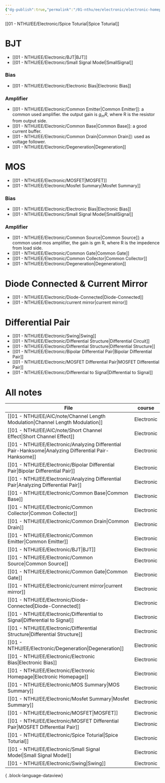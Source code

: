 ```yaml
---
{"dg-publish":true,"permalink":"/01-nthu/ee/electronic/electronic-homepage/","title":"Electronic Manpage","tags":["NTHU","NTHU/EE/Electronic"]}
---
```



[[01 - NTHU/EE/Electronic/Spice Toturial\|Spice Toturial]]
# BJT 
- [[01 - NTHU/EE/Electronic/BJT\|BJT]]
- [[01 - NTHU/EE/Electronic/Small Signal Model\|SmallSignal]]
### Bias 
- [[01 - NTHU/EE/Electronic/Electronic Bias\|Electronic Bias]]
### Amplifier
- [[01 - NTHU/EE/Electronic/Common Emitter\|Common Emitter]]: a common used amplifier. the output gain is $g_m R$, where R is the resistor from output side. 
- [[01 - NTHU/EE/Electronic/Common Base\|Common Base]]: a good current buffer.
- [[01 - NTHU/EE/Electronic/Common Drain\|Common Drain]]: used as voltage follower. 
- [[01 - NTHU/EE/Electronic/Degeneration\|Degeneration]]
# MOS
- [[01 - NTHU/EE/Electronic/MOSFET\|MOSFET]]
- [[01 - NTHU/EE/Electronic/Mosfet Summary\|Mosfet Summary]]
### Bias
- [[01 - NTHU/EE/Electronic/Electronic Bias\|Electronic Bias]]
- [[01 - NTHU/EE/Electronic/Small Signal Model\|SmallSignal]]
### Amplifier
- [[01 - NTHU/EE/Electronic/Common Source\|Common Source]]: a common used mos amplifier, the gain is gm R, where R is the impedence from load side. 
- [[01 - NTHU/EE/Electronic/Common Gate\|Common Gate]]
- [[01 - NTHU/EE/Electronic/Common Collector\|Common Collector]]
- [[01 - NTHU/EE/Electronic/Degeneration\|Degeneration]]


# Diode Connected & Current Mirror
- [[01 - NTHU/EE/Electronic/Diode-Connected\|Diode-Connected]]
- [[01 - NTHU/EE/Electronic/current mirror\|current mirror]]
# Differential Pair
- [[01 - NTHU/EE/Electronic/Swing\|Swing]]
- [[01 - NTHU/EE/Electronic/Differential Structure\|Differential Circuit]]
- [[01 - NTHU/EE/Electronic/Differential Structure\|Differential Structure]]
- [[01 - NTHU/EE/Electronic/Bipolar Differential Pair\|Bipolar Differential Pair]]
- [[01 - NTHU/EE/Electronic/MOSFET Differential Pair\|MOSFET Differential Pair]]
- [[01 - NTHU/EE/Electronic/Differential to Signal\|Differential to Signal]]


# All notes 
| File                                                                                                      | course     |
| --------------------------------------------------------------------------------------------------------- | ---------- |
| [[01 - NTHU/EE/AIC/note/Channel Length Modulation\|Channel Length Modulation]]                         | Electronic |
| [[01 - NTHU/EE/AIC/note/Short Channel Effect\|Short Channel Effect]]                                   | Electronic |
| [[01 - NTHU/EE/Electronic/Analyzing Differential Pair-Hanksome\|Analyzing Differential Pair-Hanksome]] | Electronic |
| [[01 - NTHU/EE/Electronic/Bipolar Differential Pair\|Bipolar Differential Pair]]                       | Electronic |
| [[01 - NTHU/EE/Electronic/Analyzing Differential Pair\|Analyzing Differential Pair]]                   | Electronic |
| [[01 - NTHU/EE/Electronic/Common Base\|Common Base]]                                                   | Electronic |
| [[01 - NTHU/EE/Electronic/Common Collector\|Common Collector]]                                         | Electronic |
| [[01 - NTHU/EE/Electronic/Common Drain\|Common Drain]]                                                 | Electronic |
| [[01 - NTHU/EE/Electronic/Common Emitter\|Common Emitter]]                                             | Electronic |
| [[01 - NTHU/EE/Electronic/BJT\|BJT]]                                                                   | Electronic |
| [[01 - NTHU/EE/Electronic/Common Source\|Common Source]]                                               | Electronic |
| [[01 - NTHU/EE/Electronic/Common Gate\|Common Gate]]                                                   | Electronic |
| [[01 - NTHU/EE/Electronic/current mirror\|current mirror]]                                             | Electronic |
| [[01 - NTHU/EE/Electronic/Diode-Connected\|Diode-Connected]]                                           | Electronic |
| [[01 - NTHU/EE/Electronic/Differential to Signal\|Differential to Signal]]                             | Electronic |
| [[01 - NTHU/EE/Electronic/Differential Structure\|Differential Structure]]                             | Electronic |
| [[01 - NTHU/EE/Electronic/Degeneration\|Degeneration]]                                                 | Electronic |
| [[01 - NTHU/EE/Electronic/Electronic Bias\|Electronic Bias]]                                           | Electronic |
| [[01 - NTHU/EE/Electronic/Electronic Homepage\|Electronic Homepage]]                                   | Electronic |
| [[01 - NTHU/EE/Electronic/MOS Summary\|MOS Summary]]                                                   | Electronic |
| [[01 - NTHU/EE/Electronic/Mosfet Summary\|Mosfet Summary]]                                             | Electronic |
| [[01 - NTHU/EE/Electronic/MOSFET\|MOSFET]]                                                             | Electronic |
| [[01 - NTHU/EE/Electronic/MOSFET Differential Pair\|MOSFET Differential Pair]]                         | Electronic |
| [[01 - NTHU/EE/Electronic/Spice Toturial\|Spice Toturial]]                                             | Electronic |
| [[01 - NTHU/EE/Electronic/Small Signal Model\|Small Signal Model]]                                     | Electronic |
| [[01 - NTHU/EE/Electronic/Swing\|Swing]]                                                               | Electronic |

{ .block-language-dataview}
